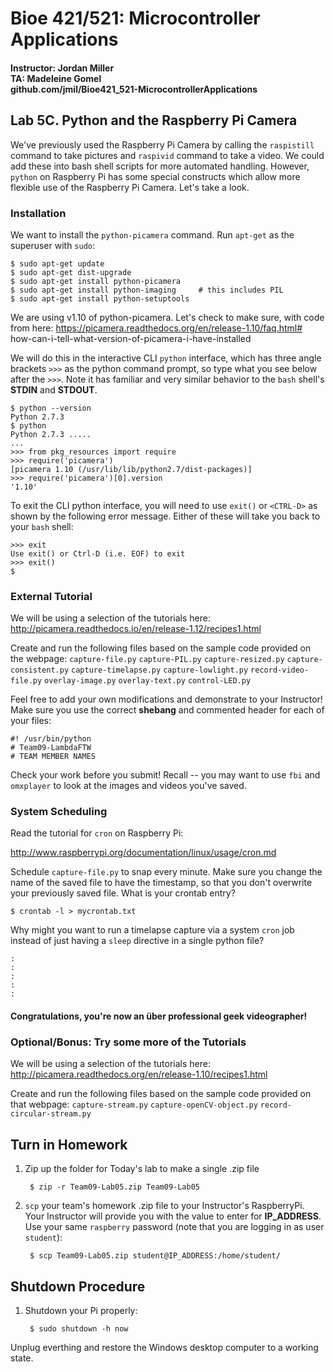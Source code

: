 # Bioe 421/521: Microcontroller Applications
#### Instructor: Jordan Miller<br>TA: Madeleine Gomel<br>github.com/jmil/Bioe421_521-MicrocontrollerApplications

## Lab 5C. Python and the Raspberry Pi Camera

We've previously used the Raspberry Pi Camera by calling the `raspistill` command to take pictures and `raspivid` command to take a video. We could add these into bash shell scripts for more automated handling. However, `python` on Raspberry Pi has some special constructs which allow more flexible use of the Raspberry Pi Camera. Let's take a look.

### Installation

We want to install the `python-picamera` command. Run `apt-get` as the superuser with `sudo`:

	$ sudo apt-get update
	$ sudo apt-get dist-upgrade
	$ sudo apt-get install python-picamera
	$ sudo apt-get install python-imaging     # this includes PIL
	$ sudo apt-get install python-setuptools     

We are using v1.10 of python-picamera. Let's check to make sure, with code from here:
https://picamera.readthedocs.org/en/release-1.10/faq.html# how-can-i-tell-what-version-of-picamera-i-have-installed

We will do this in the interactive CLI `python` interface, which has three angle brackets `>>>` as the python command prompt, so type what you see below after the `>>>`. Note it has familiar and very similar behavior to the `bash` shell's **STDIN** and **STDOUT**.

	$ python --version
	Python 2.7.3
	$ python
	Python 2.7.3 .....
	...
	>>> from pkg_resources import require
	>>> require('picamera')
	[picamera 1.10 (/usr/lib/lib/python2.7/dist-packages)]
	>>> require('picamera')[0].version
	'1.10'

To exit the CLI python interface, you will need to use `exit()` or `<CTRL-D>` as shown by the following error message. Either of these will take you back to your `bash` shell:

	>>> exit
	Use exit() or Ctrl-D (i.e. EOF) to exit
	>>> exit()
	$


### External Tutorial

We will be using a selection of the tutorials here:
http://picamera.readthedocs.io/en/release-1.12/recipes1.html

Create and run the following files based on the sample code provided on the webpage:
`capture-file.py`
`capture-PIL.py`
`capture-resized.py`
`capture-consistent.py`
`capture-timelapse.py`
`capture-lowlight.py`
`record-video-file.py`
`overlay-image.py`
`overlay-text.py`
`control-LED.py`


Feel free to add your own modifications and demonstrate to your Instructor! Make sure you use the correct **shebang** and commented header for each of your files:

	#! /usr/bin/python
	# Team09-LambdaFTW
	# TEAM MEMBER NAMES


Check your work before you submit! Recall -- you may want to use `fbi` and `omxplayer` to look at the images and videos you've saved.


### System Scheduling

Read the tutorial for `cron` on Raspberry Pi:

http://www.raspberrypi.org/documentation/linux/usage/cron.md

Schedule `capture-file.py` to snap every minute. Make sure you change the name of the saved file to have the timestamp, so that you don't overwrite your previously saved file. What is your crontab entry?

	$ crontab -l > mycrontab.txt


Why might you want to run a timelapse capture via a system `cron` job instead of just having a `sleep` directive in a single python file?

	:
	:
	:
	:
	:

#### Congratulations, you're now an über professional geek videographer!

### Optional/Bonus: Try some more of the Tutorials

We will be using a selection of the tutorials here:
http://picamera.readthedocs.org/en/release-1.10/recipes1.html

Create and run the following files based on the sample code provided on that webpage:
`capture-stream.py`
`capture-openCV-object.py`
`record-circular-stream.py`


## Turn in Homework

1. Zip up the folder for Today's lab to make a single .zip file

		$ zip -r Team09-Lab05.zip Team09-Lab05

1. `scp` your team's homework .zip file to your Instructor's RaspberryPi. Your Instructor will provide you with the value to enter for **IP_ADDRESS**. Use your same `raspberry` password (note that you are logging in as user `student`):

		$ scp Team09-Lab05.zip student@IP_ADDRESS:/home/student/



## Shutdown Procedure

1. Shutdown your Pi properly:

		$ sudo shutdown -h now

 Unplug everthing and restore the Windows desktop computer to a working state.
